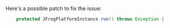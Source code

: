 Here's a possible patch to fix the issue:
```java
    protected JFrogPlatformInstance run() throws Exception {
